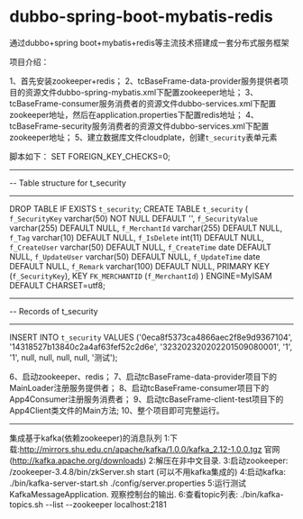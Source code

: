 # dubbo-spring-boot-mybatis-redis
通过dubbo+spring boot+mybatis+redis等主流技术搭建成一套分布式服务框架

项目介绍：

1、首先安装zookeeper+redis；
2、tcBaseFrame-data-provider服务提供者项目的资源文件dubbo-spring-mybatis.xml下配置zookeeper地址；
3、tcBaseFrame-consumer服务消费者的资源文件dubbo-services.xml下配置zookeeper地址，然后在application.properties下配置redis地址；
4、tcBaseFrame-security服务消费者的资源文件dubbo-services.xml下配置zookeeper地址；
5、建立数据库文件cloudplate，创建`t_security`表单元素

脚本如下：
SET FOREIGN_KEY_CHECKS=0;
-- ----------------------------
-- Table structure for t_security
-- ----------------------------
DROP TABLE IF EXISTS `t_security`;
CREATE TABLE `t_security` (
  `f_SecurityKey` varchar(50) NOT NULL DEFAULT '',
  `f_SecurityValue` varchar(255) DEFAULT NULL,
  `f_MerchantId` varchar(255) DEFAULT NULL,
  `f_Tag` varchar(10) DEFAULT NULL,
  `f_IsDelete` int(11) DEFAULT NULL,
  `f_CreateUser` varchar(50) DEFAULT NULL,
  `f_CreateTime` date DEFAULT NULL,
  `f_UpdateUser` varchar(50) DEFAULT NULL,
  `f_UpdateTime` date DEFAULT NULL,
  `f_Remark` varchar(100) DEFAULT NULL,
  PRIMARY KEY (`f_SecurityKey`),
  KEY `FK_MERCHANTID` (`f_MerchantId`)
) ENGINE=MyISAM DEFAULT CHARSET=utf8;

-- ----------------------------
-- Records of t_security
-- ----------------------------
INSERT INTO `t_security` VALUES ('0eca8f5373ca4866aec2f8e9d9367104', '14318527b13840c2a4af63fef52c2d6e', '323202320202201509080001', '1', '1', null, null, null, null, '测试');

6、启动zookeeper、redis；
7、启动tcBaseFrame-data-provider项目下的MainLoader注册服务提供者；
8、启动tcBaseFrame-consumer项目下的App4Consumer注册服务消费者；
9、启动tcBaseFrame-client-test项目下的App4Client类文件的Main方法;
10、整个项目即可完整运行。


---------
集成基于kafka(依赖zookeeper)的消息队列
1:下载:http://mirrors.shu.edu.cn/apache/kafka/1.0.0/kafka_2.12-1.0.0.tgz  官网(http://kafka.apache.org/downloads)
2:解压在非中文目录.
3:启动zookeeper: /zookeeper-3.4.8/bin/zkServer.sh start (可以不用kafka集成的)
4:启动kafka: ./bin/kafka-server-start.sh ./config/server.properties
5:运行测试KafkaMessageApplication. 观察控制台的输出.
6:查看topic列表: ./bin/kafka-topics.sh --list --zookeeper localhost:2181
